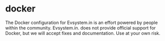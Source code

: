 # docker
The Docker configuration for Evsystem.in is an effort powered by people within the community. Evsystem.in. does not provide official support for Docker, but we will accept fixes and documentation. Use at your own risk.
